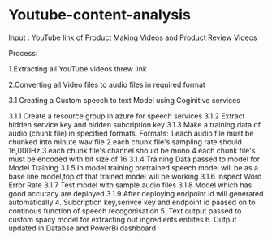 # Youtube-content-analysis

Input : YouTube link of Product Making Videos and Product Review Videos

Process:

1.Extracting all YouTube videos threw link 

2.Converting all Video files to audio files in required format 

3.1 Creating a Custom speech to text Model using Coginitive services

3.1.1 Create a resource group in azure for speech services
3.1.2 Extract hidden service key and hidden subcription key 
3.1.3 Make a training data of audio (chunk file) in specified formats.
Formats:
1.each audio file must be chunked into minute wav file
2.each chunk file's sampling rate should 16,000Hz
3.each chunk file's channel should be mono
4.each chunk file's must be encoded with bit size of 16
3.1.4 Training Data passed to model for Model Training
3.1.5 In model training pretrained speech model will be as a base line model,top of that trained model will be working
3.1.6 Inspect Word Error Rate
3.1.7 Test model with sample audio files
3.1.8 Model which has good accuracy are deployed
3.1.9 After deploying endpoint id will generated automatically
4. Subcription key,serivce key and endpoint id paased on to continous function of speech recogonisation
5. Text output passed to custom spacy model for extracting out ingredients entiites 
6. Output updated in Databse and PowerBi dashboard
